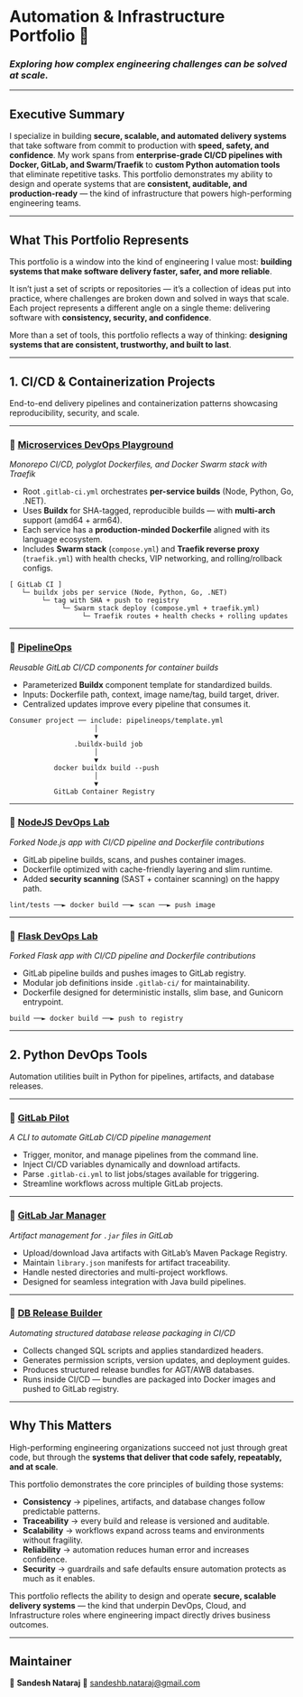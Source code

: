 # **Automation & Infrastructure Portfolio 🚀**

### *Exploring how complex engineering challenges can be solved at scale.*

---

## **Executive Summary**

I specialize in building **secure, scalable, and automated delivery systems** that take software from commit to production with **speed, safety, and confidence**. My work spans from **enterprise-grade CI/CD pipelines with Docker, GitLab, and Swarm/Traefik** to **custom Python automation tools** that eliminate repetitive tasks. This portfolio demonstrates my ability to design and operate systems that are **consistent, auditable, and production-ready** — the kind of infrastructure that powers high-performing engineering teams.

---

## **What This Portfolio Represents**

This portfolio is a window into the kind of engineering I value most: **building systems that make software delivery faster, safer, and more reliable**.

It isn’t just a set of scripts or repositories — it’s a collection of ideas put into practice, where challenges are broken down and solved in ways that scale. Each project represents a different angle on a single theme: delivering software with **consistency, security, and confidence**.

More than a set of tools, this portfolio reflects a way of thinking: **designing systems that are consistent, trustworthy, and built to last**.

---

## **1. CI/CD & Containerization Projects**

End-to-end delivery pipelines and containerization patterns showcasing reproducibility, security, and scale.

---

### 🔹 [Microservices DevOps Playground](https://github.com/sandeshbnataraj/microservices-devops-playground)

*Monorepo CI/CD, polyglot Dockerfiles, and Docker Swarm stack with Traefik*

* Root `.gitlab-ci.yml` orchestrates **per-service builds** (Node, Python, Go, .NET).
* Uses **Buildx** for SHA-tagged, reproducible builds — with **multi-arch** support (amd64 + arm64).
* Each service has a **production-minded Dockerfile** aligned with its language ecosystem.
* Includes **Swarm stack** (`compose.yml`) and **Traefik reverse proxy** (`traefik.yml`) with health checks, VIP networking, and rolling/rollback configs.

```text
[ GitLab CI ]
   └─ buildx jobs per service (Node, Python, Go, .NET)
        └─ tag with SHA + push to registry
             └─ Swarm stack deploy (compose.yml + traefik.yml)
                  └─ Traefik routes + health checks + rolling updates
```

---

### 🔹 [PipelineOps](https://github.com/sandeshbnataraj/pipelineops)

*Reusable GitLab CI/CD components for container builds*

* Parameterized **Buildx** component template for standardized builds.
* Inputs: Dockerfile path, context, image name/tag, build target, driver.
* Centralized updates improve every pipeline that consumes it.

```text
Consumer project ── include: pipelineops/template.yml
                     │
                     ▼
                .buildx-build job
                     │
                     ▼
           docker buildx build --push
                     │
                     ▼
           GitLab Container Registry
```

---

### 🔹 [NodeJS DevOps Lab](https://github.com/sandeshbnataraj/nodejs-devops-lab)

*Forked Node.js app with CI/CD pipeline and Dockerfile contributions*

* GitLab pipeline builds, scans, and pushes container images.
* Dockerfile optimized with cache-friendly layering and slim runtime.
* Added **security scanning** (SAST + container scanning) on the happy path.

```text
lint/tests ──► docker build ──► scan ──► push image
```

---

### 🔹 [Flask DevOps Lab](https://github.com/sandeshbnataraj/flask-devops-lab)

*Forked Flask app with CI/CD pipeline and Dockerfile contributions*

* GitLab pipeline builds and pushes images to GitLab registry.
* Modular job definitions inside `.gitlab-ci/` for maintainability.
* Dockerfile designed for deterministic installs, slim base, and Gunicorn entrypoint.

```text
build ──► docker build ──► push to registry
```

---

## **2. Python DevOps Tools**

Automation utilities built in Python for pipelines, artifacts, and database releases.

---

### 🔹 [GitLab Pilot](https://github.com/sandeshbnataraj/gitlab_pilot)

*A CLI to automate GitLab CI/CD pipeline management*

* Trigger, monitor, and manage pipelines from the command line.
* Inject CI/CD variables dynamically and download artifacts.
* Parse `.gitlab-ci.yml` to list jobs/stages available for triggering.
* Streamline workflows across multiple GitLab projects.

---

### 🔹 [GitLab Jar Manager](https://github.com/sandeshbnataraj/gitlab_jar_manager)

*Artifact management for `.jar` files in GitLab*

* Upload/download Java artifacts with GitLab’s Maven Package Registry.
* Maintain `library.json` manifests for artifact traceability.
* Handle nested directories and multi-project workflows.
* Designed for seamless integration with Java build pipelines.

---

### 🔹 [DB Release Builder](https://github.com/sandeshbnataraj/db_release_builder)

*Automating structured database release packaging in CI/CD*

* Collects changed SQL scripts and applies standardized headers.
* Generates permission scripts, version updates, and deployment guides.
* Produces structured release bundles for AGT/AWB databases.
* Runs inside CI/CD — bundles are packaged into Docker images and pushed to GitLab registry.

---

## **Why This Matters**

High-performing engineering organizations succeed not just through great code, but through the **systems that deliver that code safely, repeatably, and at scale**.

This portfolio demonstrates the core principles of building those systems:

* **Consistency** → pipelines, artifacts, and database changes follow predictable patterns.
* **Traceability** → every build and release is versioned and auditable.
* **Scalability** → workflows expand across teams and environments without fragility.
* **Reliability** → automation reduces human error and increases confidence.
* **Security** → guardrails and safe defaults ensure automation protects as much as it enables.

This portfolio reflects the ability to design and operate **secure, scalable delivery systems** — the kind that underpin DevOps, Cloud, and Infrastructure roles where engineering impact directly drives business outcomes.

---

## **Maintainer**

👤 **Sandesh Nataraj**
📧 [sandeshb.nataraj@gmail.com](mailto:sandeshb.nataraj@gmail.com)